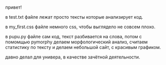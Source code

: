 привет! 

в test.txt файле лежат просто тексты которые анализирует код.

в my_first.css файле немного css, чтобы выглядело не совсем плохо.

в pupu.py файле сам код, текст разбивается на слова, потом с помомщью pymorphy делаем морфологический анализ, считаем статистику по тексту и делаем небольшой сайт, с красивым графиком.



давно делал для универа, в качестве зачётной деятельности.
